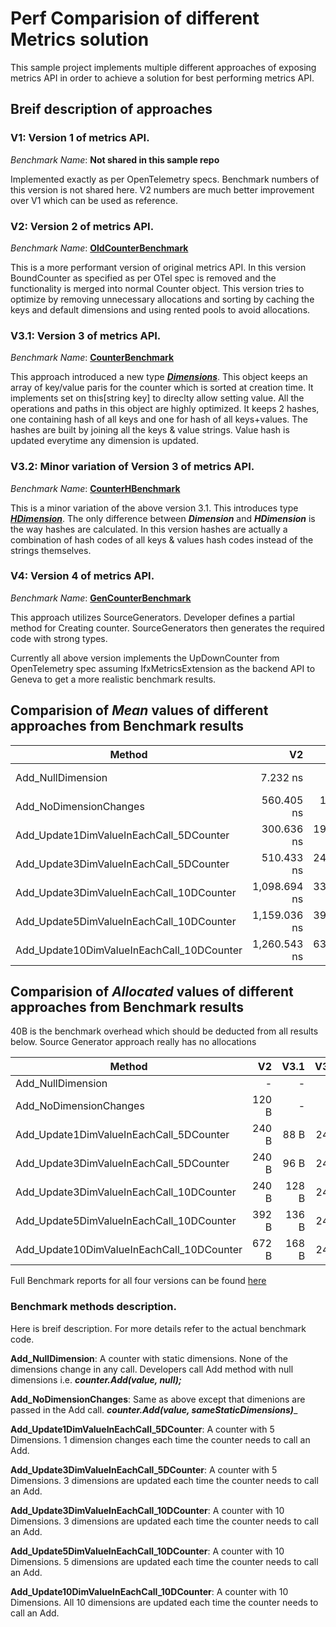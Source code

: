 # Perf Comparision of different Metrics solution
This sample project implements multiple different approaches of exposing metrics API in order to achieve a solution for best performing metrics API.

## Breif description of approaches
### **V1**: Version 1 of metrics API.
_Benchmark Name_: **Not shared in this sample repo**

Implemented exactly as per OpenTelemetry specs. Benchmark numbers of this version is not shared here. V2 numbers are much better improvement over V1 which can be used as reference.

### **V2**: Version 2 of metrics API.
_Benchmark Name_: [**OldCounterBenchmark**](https://github.com/dpk83/MetricsSample/blob/main/MetricsSample/MetricsBench/OldCounterBenchmark.cs)

This is a more performant version of original metrics API. In this version BoundCounter as specified as per OTel spec is removed and the functionality is merged into normal Counter object. This version tries to optimize by removing unnecessary allocations and sorting by caching the keys and default dimensions and using rented pools to avoid allocations. 

### **V3.1**: Version 3 of metrics API.
_Benchmark Name_: [**CounterBenchmark**](https://github.com/dpk83/MetricsSample/blob/main/MetricsSample/MetricsBench/CounterBenchmark.cs)

This approach introduced a new type [_**Dimensions**_](https://github.com/dpk83/MetricsSample/blob/main/MetricsSample/MetricsLibrary/Dimensions.cs). This object keeps an array of key/value paris for the counter which is sorted at creation time. It implements set on this[string key] to direclty allow setting value. All the operations and paths in this object are highly optimized. It keeps 2 hashes, one containing hash of all keys and one for hash of all keys+values. The hashes are built by joining all the keys & value strings. Value hash is updated everytime any dimension is updated. 

### **V3.2**: Minor variation of Version 3 of metrics API.
_Benchmark Name_: [**CounterHBenchmark**](https://github.com/dpk83/MetricsSample/blob/main/MetricsSample/MetricsBench/CounterHBenchmark.cs)

This is a minor variation of the above version 3.1. This introduces type [_**HDimension**_](https://github.com/dpk83/MetricsSample/blob/main/MetricsSample/MetricsLibrary/HDimension.cs). The only difference between _**Dimension**_ and _**HDimension**_ is the way hashes are calculated. In this version hashes are actually a combination of hash codes of all keys & values hash codes instead of the strings themselves. 

### **V4**: Version 4 of metrics API.
_Benchmark Name_: [**GenCounterBenchmark**](https://github.com/dpk83/MetricsSample/blob/main/MetricsSample/MetricsBench/GenCounterBenchmark.cs)

This approach utilizes SourceGenerators. Developer defines a partial method for Creating counter. SourceGenerators then generates the required code with strong types. 

Currently all above version implements the UpDownCounter from OpenTelemetry spec assuming IfxMetricsExtension as the backend API to Geneva to get a more realistic benchmark results.


## Comparision of _Mean_ values of different approaches from Benchmark results 

|                                    Method |         V2   |     V3.1   |       V3.2 |       V4   |
|------------------------------------------ |-------------:|-----------:|-----------:|-----------:|
|                         Add_NullDimension |     7.232 ns |   6.475 ns |   7.078 ns |  0.8833 ns |
|                    Add_NoDimensionChanges |   560.405 ns |  10.919 ns |   7.308 ns |  0.8917 ns |
|   Add_Update1DimValueInEachCall_5DCounter |   300.636 ns | 191.468 ns | 130.520 ns | 29.4419 ns |
|   Add_Update3DimValueInEachCall_5DCounter |   510.433 ns | 243.517 ns | 238.546 ns | 32.6043 ns |
|  Add_Update3DimValueInEachCall_10DCounter | 1,098.694 ns | 331.917 ns | 272.515 ns | 33.6353 ns |
|  Add_Update5DimValueInEachCall_10DCounter | 1,159.036 ns | 396.412 ns | 390.543 ns | 35.5876 ns |
| Add_Update10DimValueInEachCall_10DCounter | 1,260.543 ns | 639.290 ns | 741.667 ns | 44.6458 ns |


## Comparision of _Allocated_ values of different approaches from Benchmark results 
40B is the benchmark overhead which should be deducted from all results below. Source Generator approach really has no allocations


|                                    Method |        V2 |      V3.1 |      V3.2 |        V4 |
|------------------------------------------ |----------:|----------:|----------:|----------:|
|                         Add_NullDimension |         - |         - |         - |         - |
|                    Add_NoDimensionChanges |     120 B |         - |         - |         - |
|   Add_Update1DimValueInEachCall_5DCounter |     240 B |      88 B |      24 B |         - |
|   Add_Update3DimValueInEachCall_5DCounter |     240 B |      96 B |      24 B |         - |
|  Add_Update3DimValueInEachCall_10DCounter |     240 B |     128 B |      24 B |         - |
|  Add_Update5DimValueInEachCall_10DCounter |     392 B |     136 B |      24 B |         - |
| Add_Update10DimValueInEachCall_10DCounter |     672 B |     168 B |      24 B |         - |


Full Benchmark reports for all four versions can be found [here](https://github.com/dpk83/MetricsSample/tree/main/MetricsSample/MetricsBench/BenchResult)


### Benchmark methods description.
Here is breif description. For more details refer to the actual benchmark code.

**Add_NullDimension**: A counter with static dimensions. None of the dimensions change in any call. Developers call Add method with null dimensions i.e. _**counter.Add(value, null);**_

**Add_NoDimensionChanges**: Same as above except that dimenions are passed in the Add call. _**counter.Add(value, sameStaticDimensions)**__

**Add_Update1DimValueInEachCall_5DCounter**: A counter with 5 Dimensions. 1 dimension changes each time the counter needs to call an Add. 

**Add_Update3DimValueInEachCall_5DCounter**: A counter with 5 Dimensions. 3 dimensions are updated each time the counter needs to call an Add. 

**Add_Update3DimValueInEachCall_10DCounter**: A counter with 10 Dimensions. 3 dimensions are updated each time the counter needs to call an Add. 

**Add_Update5DimValueInEachCall_10DCounter**: A counter with 10 Dimensions. 5 dimensions are updated each time the counter needs to call an Add. 

**Add_Update10DimValueInEachCall_10DCounter**: A counter with 10 Dimensions. All 10 dimensions are updated each time the counter needs to call an Add. 
